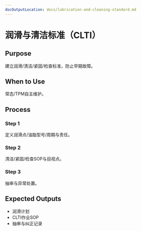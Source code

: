 ```yaml
---
docOutputLocation: docs/lubrication-and-cleaning-standard.md
---
```


# 润滑与清洁标准（CLTI）

## Purpose

建立润滑/清洁/紧固/检查标准，防止早期故障。

## When to Use

常态/TPM自主维护。

## Process

### Step 1

定义润滑点/油脂型号/周期与责任。

### Step 2

清洁/紧固/检查SOP与目视点。

### Step 3

抽审与异常处置。

## Expected Outputs

- 润滑计划
- CLTI作业SOP
- 抽审与纠正记录
